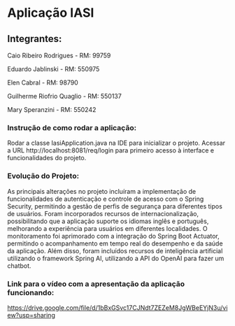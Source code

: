 <h1> Aplicação IASI </h1>

<h2>Integrantes:</h2>

<p>Caio Ribeiro Rodrigues - RM: 99759</p>
<p>Eduardo Jablinski - RM: 550975</p>
<p>Elen Cabral - RM: 98790</p>
<p>Guilherme Riofrio Quaglio - RM: 550137</p>
<p>Mary Speranzini - RM: 550242</p>

### **Instrução de como rodar a aplicação:**

Rodar a classe IasiApplication.java na IDE para inicializar o projeto.
Acessar a URL http://localhost:8081/req/login para primeiro acesso à interface e funcionalidades do projeto.

### **Evolução do Projeto:**
As principais alterações no projeto incluíram a implementação de funcionalidades de autenticação e controle de acesso com o Spring Security, permitindo a gestão de perfis de segurança para diferentes tipos de usuários. Foram incorporados recursos de internacionalização, possibilitando que a aplicação suporte os idiomas inglês e português, melhorando a experiência para usuários em diferentes localidades. O monitoramento foi aprimorado com a integração do Spring Boot Actuator, permitindo o acompanhamento em tempo real do desempenho e da saúde da aplicação. Além disso, foram incluídos recursos de inteligência artificial utilizando o framework Spring AI, utilizando a API do OpenAI para fazer um chatbot.

### **Link para o vídeo com a apresentação da aplicação funcionando:**
https://drive.google.com/file/d/1bBxGSvc17CJNdt7ZEZeM8JgWBeEYjN3u/view?usp=sharing
